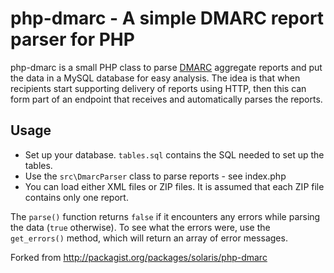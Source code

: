 # php-dmarc - A simple DMARC report parser for PHP

php-dmarc is a small PHP class to parse [DMARC](http://dmarc.org) aggregate reports and put the data in a MySQL database for easy analysis. The idea is that when recipients start supporting delivery of reports using HTTP, then this can form part of an endpoint that receives and automatically parses the reports.

## Usage

- Set up your database. `tables.sql` contains the SQL needed to set up the tables.
- Use the `src\DmarcParser` class to parse reports - see index.php
- You can load either XML files or ZIP files. It is assumed that each ZIP file contains only one report.

The `parse()` function returns `false` if it encounters any errors while parsing the data (`true` otherwise). To see what the errors were, use the `get_errors()` method, which will return an array of error messages.

Forked from http://packagist.org/packages/solaris/php-dmarc
